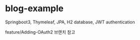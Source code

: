 # blog-example

Springboot3, Thymeleaf, JPA, H2 database, JWT authentication

feature/Adding-OAuth2 브랜치 참고
